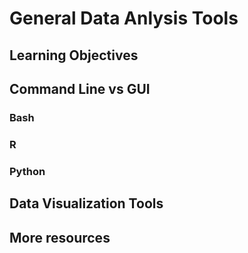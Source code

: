 


# General Data Anlysis Tools

## Learning Objectives

## Command Line vs GUI


### Bash

### R

### Python


## Data Visualization Tools

## More resources
